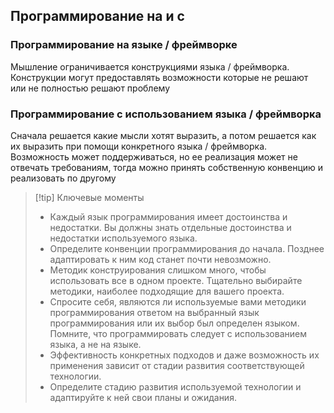 ## Программирование на и с 

### Программирование на языке / фреймворке
Мышление ограничивается конструкциями языка / фреймворка. Конструкции могут предоставлять возможности которые не решают или не полностью решают проблему
### Программирование с использованием языка / фреймворка
Сначала решается какие мысли хотят выразить, а потом решается как их выразить при помощи конкретного языка / фреймворка. Возможность может поддерживаться, но ее реализация может не отвечать требованиям, тогда можно принять собственную конвенцию и реализовать по другому

>[!tip] Ключевые моменты
>* Каждый язык программирования имеет достоинства и недостатки. Вы должны знать отдельные достоинства и недостатки используемого языка.
>* Определите конвенции программирования до начала. Позднее адаптировать к ним код станет почти невозможно.
>* Методик конструирования слишком много, чтобы использовать все в одном проекте. Тщательно выбирайте методики, наиболее подходящие для вашего проекта.
>* Спросите себя, являются ли используемые вами методики программирования ответом на выбранный язык программирования или их выбор был определен языком. Помните, что программировать следует с использованием языка, а не на языке.
>* Эффективность конкретных подходов и даже возможность их применения зависит от стадии развития соответствующей технологии.
 >* Определите стадию развития используемой технологии и адаптируйте к ней свои планы и ожидания.